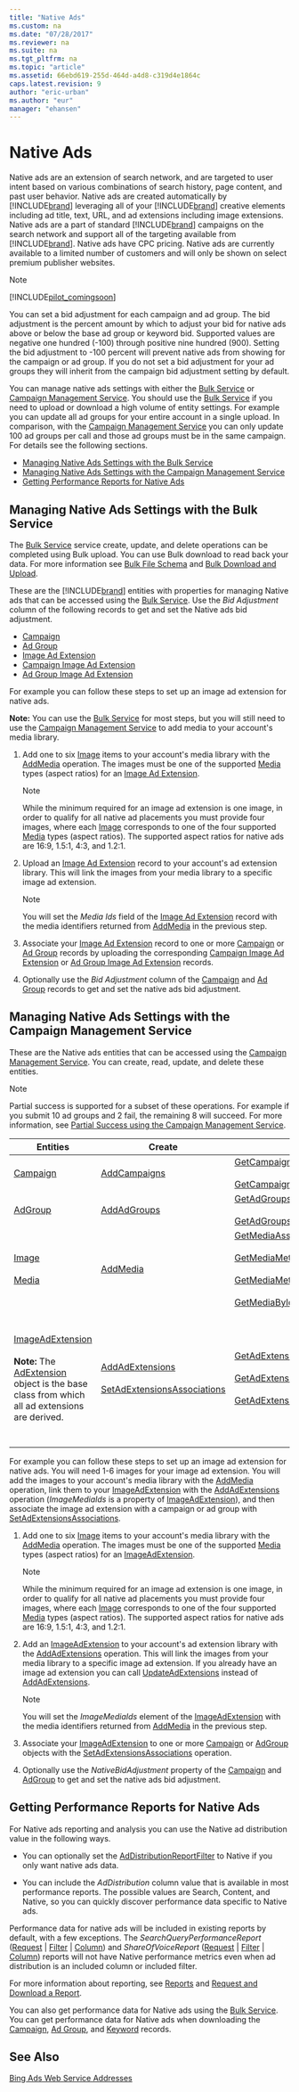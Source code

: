 ```yaml
---
title: "Native Ads"
ms.custom: na
ms.date: "07/28/2017"
ms.reviewer: na
ms.suite: na
ms.tgt_pltfrm: na
ms.topic: "article"
ms.assetid: 66ebd619-255d-464d-a4d8-c319d4e1864c
caps.latest.revision: 9
author: "eric-urban"
ms.author: "eur"
manager: "ehansen"
---
```

# Native Ads
Native ads are an extension of search network, and are targeted to user intent based on various combinations of search history, page content, and past user behavior. Native ads are created automatically by [!INCLUDE[brand](../../concepts/includes/brand.md)] leveraging all of your [!INCLUDE[brand](../../concepts/includes/brand.md)] creative elements including ad title, text, URL, and ad extensions including image extensions. Native ads are a part of standard [!INCLUDE[brand](../../concepts/includes/brand.md)] campaigns on the search network and support all of the targeting available from [!INCLUDE[brand](../../concepts/includes/brand.md)]. Native ads have CPC pricing. Native ads are currently available to a limited number of customers and will only be shown on select premium publisher websites.

> [!NOTE]
> [!INCLUDE[pilot_comingsoon](../../concepts/includes/pilot_comingsoon.md)]

You can set a bid adjustment for each campaign and ad group. The bid adjustment is the percent amount by which to adjust your bid for native ads above or below the base ad group or keyword bid. Supported values are negative one hundred (-100) through positive nine hundred (900). Setting the bid adjustment to -100 percent will prevent native ads from showing for the campaign or ad group. If you do not set a bid adjustment for your ad groups they will inherit from the campaign bid adjustment setting by default.

You can manage native ads settings with either the [Bulk Service](https://msdn.microsoft.com/library/jj134984.aspx) or [Campaign Management Service](https://msdn.microsoft.com/library/bb671719.aspx). You should use the [Bulk Service](https://msdn.microsoft.com/library/jj134984.aspx) if you need to upload or download a high volume of entity settings. For example you can update all ad groups for your entire account in a single upload. In comparison, with the [Campaign Management Service](https://msdn.microsoft.com/library/bb671719.aspx) you can only update 100 ad groups per call and those ad groups must be in the same campaign. For details see the following sections.

-   [Managing Native Ads Settings with the Bulk Service](#bulkservice)  
-   [Managing Native Ads Settings with the Campaign Management Service](#campaignservice)  
-   [Getting Performance Reports for Native Ads](#reporting)  

## <a name="bulkservice"></a>Managing Native Ads Settings with the Bulk Service
The [Bulk Service](https://msdn.microsoft.com/library/jj134984.aspx) service create, update, and delete operations can be completed using Bulk upload. You can use Bulk download to read back your data. For more information see [Bulk File Schema](https://msdn.microsoft.com/library/dn539651.aspx) and [Bulk Download and Upload](../../concepts/bulk-download-and-upload.md).

These are the [!INCLUDE[brand](../../concepts/includes/brand.md)] entities with properties for managing Native ads that can be accessed using the [Bulk Service](https://msdn.microsoft.com/library/jj134984.aspx). Use the *Bid Adjustment* column of the following records to get and set the Native ads bid adjustment.

-   [Campaign](https://msdn.microsoft.com/library/dn764752.aspx)  
-   [Ad Group](https://msdn.microsoft.com/library/dn764731.aspx)  
-   [Image Ad Extension](https://msdn.microsoft.com/library/dn764742.aspx)  
-   [Campaign Image Ad Extension](https://msdn.microsoft.com/library/dn764758.aspx)  
-   [Ad Group Image Ad Extension](https://msdn.microsoft.com/library/dn764738.aspx)  

For example you can follow these steps to set up an image ad extension for native ads.

**Note:** You can use the [Bulk Service](https://msdn.microsoft.com/library/jj134984.aspx) for most steps, but you will still need to use the [Campaign Management Service](https://msdn.microsoft.com/library/bb671719.aspx) to add media to your account's media library.

1.  Add one to six [Image](https://msdn.microsoft.com/library/dn195581.aspx) items to your account's media library with the [AddMedia](https://msdn.microsoft.com/library/dn277518.aspx) operation. The images must be one of the supported [Media](https://msdn.microsoft.com/library/dn195580.aspx) types (aspect ratios) for an [Image Ad Extension](https://msdn.microsoft.com/library/dn764742.aspx).

    > [!NOTE]
    > While the minimum required for an image ad extension is one image, in order to qualify for all native ad placements you must provide four images, where each [Image](https://msdn.microsoft.com/library/dn195581.aspx) corresponds to one of the four supported [Media](https://msdn.microsoft.com/library/dn195580.aspx) types (aspect ratios). The supported aspect ratios for native ads are 16:9, 1.5:1, 4:3, and 1.2:1.

2.  Upload an [Image Ad Extension](https://msdn.microsoft.com/library/dn764742.aspx) record to your account's ad extension library. This will link the images from your media library to a specific image ad extension.

    > [!NOTE]
    > You will set the *Media Ids* field of the [Image Ad Extension](https://msdn.microsoft.com/library/dn764742.aspx) record with the media identifiers returned from [AddMedia](https://msdn.microsoft.com/library/dn277518.aspx) in the previous step.

3.  Associate your [Image Ad Extension](https://msdn.microsoft.com/library/dn764742.aspx) record to one or more [Campaign](https://msdn.microsoft.com/library/dn764752.aspx) or [Ad Group](https://msdn.microsoft.com/library/dn764731.aspx) records by uploading the corresponding [Campaign Image Ad Extension](https://msdn.microsoft.com/library/dn764758.aspx) or [Ad Group Image Ad Extension](https://msdn.microsoft.com/library/dn764738.aspx) records.

4.  Optionally use the *Bid Adjustment* column of the [Campaign](https://msdn.microsoft.com/library/dn764752.aspx) and [Ad Group](https://msdn.microsoft.com/library/dn764731.aspx) records to get and set the native ads bid adjustment.

## <a name="campaignservice"></a>Managing Native Ads Settings with the Campaign Management Service
These are the Native ads entities that can be accessed using the [Campaign Management Service](https://msdn.microsoft.com/library/bb671719.aspx). You can create, read, update, and delete these entities.

> [!NOTE]
> Partial success is supported for a subset of these operations. For example if you submit 10 ad groups and 2 fail, the remaining 8 will succeed. For more information, see [Partial Success using the Campaign Management Service](../../concepts/handling-service-errors-and-exceptions.md#partialsuccess).

|Entities|Create|Read|Update|Delete|
|------------|----------|--------|----------|----------|
|[Campaign](https://msdn.microsoft.com/library/bb672054.aspx)|[AddCampaigns](https://msdn.microsoft.com/library/dn277510.aspx)|[GetCampaignsByAccountId](https://msdn.microsoft.com/library/dn236299.aspx)<br /><br />[GetCampaignsByIds](https://msdn.microsoft.com/library/dn236303.aspx)|[UpdateCampaigns](https://msdn.microsoft.com/library/dn277536.aspx)|[DeleteCampaigns](https://msdn.microsoft.com/library/dn236314.aspx)|
|[AdGroup](https://msdn.microsoft.com/library/bb671956.aspx)|[AddAdGroups](https://msdn.microsoft.com/library/dn277502.aspx)|[GetAdGroupsByCampaignId](https://msdn.microsoft.com/library/dn277524.aspx)<br /><br />[GetAdGroupsByIds](https://msdn.microsoft.com/library/dn277529.aspx)|[UpdateAdGroups](https://msdn.microsoft.com/library/dn277528.aspx)|[DeleteAdGroups](https://msdn.microsoft.com/library/dn236307.aspx)|
|[Image](https://msdn.microsoft.com/library/dn195581.aspx)<br /><br />[Media](https://msdn.microsoft.com/library/dn195580.aspx)|[AddMedia](https://msdn.microsoft.com/library/dn277518.aspx)|[GetMediaAssociations](https://msdn.microsoft.com/library/dn798359.aspx)<br /><br />[GetMediaMetaDataByAccountId](https://msdn.microsoft.com/library/dn766196.aspx)<br /><br />[GetMediaMetaDataByIds](https://msdn.microsoft.com/library/dn766200.aspx)<br /><br />[GetMediaByIds](https://msdn.microsoft.com/library/dn277511.aspx)|Media cannot be updated. You can delete media in your account's media library and add new media.|[DeleteMedia](https://msdn.microsoft.com/library/dn766193.aspx)|
|[ImageAdExtension](https://msdn.microsoft.com/library/dn766199.aspx)<br /><br />**Note:** The [AdExtension](https://msdn.microsoft.com/library/hh527708.aspx) object is the base class from which all ad extensions are derived.|[AddAdExtensions](https://msdn.microsoft.com/library/dn236319.aspx)<br /><br />[SetAdExtensionsAssociations](https://msdn.microsoft.com/library/dn277532.aspx)|[GetAdExtensionsByIds](https://msdn.microsoft.com/library/dn277515.aspx)<br /><br />[GetAdExtensionIdsByAccountId](https://msdn.microsoft.com/library/dn277509.aspx)<br /><br />[GetAdExtensionsAssociations](https://msdn.microsoft.com/library/dn236309.aspx)|[UpdateAdExtensions](https://msdn.microsoft.com/library/dn277522.aspx)<br /><br />**Note:** Partial update is not supported for ad extensions. Any optional elements which are not sent with the [UpdateAdExtensions](https://msdn.microsoft.com/library/dn277522.aspx) request will in effect be deleted from the extension.|[DeleteAdExtensions](https://msdn.microsoft.com/library/dn277537.aspx)<br /><br />[DeleteAdExtensionsAssociations](https://msdn.microsoft.com/library/dn236305.aspx)|
For example you can follow these steps to set up an image ad extension for native ads. You will need 1-6 images for your image ad extension. You will add the images to your account's media library with the [AddMedia](https://msdn.microsoft.com/library/dn277518.aspx) operation, link them to your [ImageAdExtension](https://msdn.microsoft.com/library/dn766199.aspx) with the [AddAdExtensions](https://msdn.microsoft.com/library/dn236319.aspx) operation (*ImageMediaIds* is a property of [ImageAdExtension](https://msdn.microsoft.com/library/dn766199.aspx)), and then associate the image ad extension with a campaign or ad group with [SetAdExtensionsAssociations](http://msdn.microsoft.com/library/111646e5-3d5a-455b-9b6d-e7cc24c4da3f).

1.  Add one to six [Image](https://msdn.microsoft.com/library/dn195581.aspx) items to your account's media library with the [AddMedia](https://msdn.microsoft.com/library/dn277518.aspx) operation. The images must be one of the supported [Media](https://msdn.microsoft.com/library/dn195580.aspx) types (aspect ratios) for an [ImageAdExtension](https://msdn.microsoft.com/library/dn766199.aspx).

    > [!NOTE]
    > While the minimum required for an image ad extension is one image, in order to qualify for all native ad placements you must provide four images, where each [Image](https://msdn.microsoft.com/library/dn195581.aspx) corresponds to one of the four supported [Media](https://msdn.microsoft.com/library/dn195580.aspx) types (aspect ratios). The supported aspect ratios for native ads are 16:9, 1.5:1, 4:3, and 1.2:1.

2.  Add an [ImageAdExtension](https://msdn.microsoft.com/library/dn766199.aspx) to your account's ad extension library with the [AddAdExtensions](https://msdn.microsoft.com/library/dn236319.aspx) operation. This will link the images from your media library to a specific image ad extension. If you already have an image ad extension you can call [UpdateAdExtensions](https://msdn.microsoft.com/library/dn277522.aspx) instead of [AddAdExtensions](https://msdn.microsoft.com/library/dn236319.aspx).

    > [!NOTE]
    > You will set the *ImageMediaIds* element of the [ImageAdExtension](https://msdn.microsoft.com/library/dn766199.aspx) with the media identifiers returned from [AddMedia](https://msdn.microsoft.com/library/dn277518.aspx) in the previous step.

3.  Associate your [ImageAdExtension](https://msdn.microsoft.com/library/dn766199.aspx) to one or more [Campaign](https://msdn.microsoft.com/library/bb672054.aspx) or [AdGroup](https://msdn.microsoft.com/library/bb671956.aspx) objects with the [SetAdExtensionsAssociations](https://msdn.microsoft.com/library/dn277532.aspx) operation.

4.  Optionally use the *NativeBidAdjustment* property of the [Campaign](https://msdn.microsoft.com/library/bb672054.aspx) and [AdGroup](https://msdn.microsoft.com/library/bb671956.aspx) to get and set the native ads bid adjustment.

## <a name="reporting"></a>Getting Performance Reports for Native Ads
For Native ads reporting and analysis you can use the Native ad distribution value in the following ways.

-   You can optionally set the [AdDistributionReportFilter](https://msdn.microsoft.com/library/bb671722.aspx) to Native if you only want native ads data.

-   You can include the *AdDistribution* column value that is available in most performance reports. The possible values are Search, Content, and Native, so you can quickly discover performance data specific to Native ads.

Performance data for native ads will be included in existing reports by default, with a few exceptions. The *SearchQueryPerformanceReport* ([Request](https://msdn.microsoft.com/library/ee703962.aspx) | [Filter](https://msdn.microsoft.com/library/ee703961.aspx) | [Column](https://msdn.microsoft.com/library/ee703958.aspx)) and *ShareOfVoiceReport* ([Request](https://msdn.microsoft.com/library/jj592909.aspx) | [Filter](https://msdn.microsoft.com/library/jj592908.aspx) | [Column](https://msdn.microsoft.com/library/jj592910.aspx)) reports will not have Native performance metrics even when ad distribution is an included column or included filter.

For more information about reporting, see [Reports](../../concepts/reports.md) and [Request and Download a Report](../../concepts/request-and-download-a-report.md).

You can also get performance data for Native ads using the [Bulk Service](https://msdn.microsoft.com/library/jj134984.aspx). You can get performance data for Native ads when downloading the [Campaign](https://msdn.microsoft.com/library/dn764752.aspx), [Ad Group](https://msdn.microsoft.com/library/dn764731.aspx), and [Keyword](https://msdn.microsoft.com/library/dn764751.aspx) records.

## See Also
[Bing Ads Web Service Addresses](../../concepts/bing-ads-web-service-addresses.md)  

